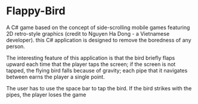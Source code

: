 # Flappy-Bird

A C# game based on the concept of side-scrolling mobile games featuring 2D retro-style graphics (credit to Nguyen Ha Dong - a Vietnamese developer). this C# application is designed to remove the boredness of any person. 

The interesting feature of this application is that the bird briefly flaps upward each time that the player taps the screen; if the screen is not tapped, the flying bird falls because of gravity; each pipe that it navigates between earns the player a single point. 

The user has to use the space bar to tap the bird. If the bird strikes with the pipes, the player loses the game
